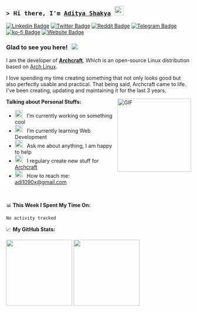 <!-- List Of Websites-->
[archcraft]: https://archcraft.io
[linkedin]: https://www.linkedin.com/in/adi1090x
[twitter]: https://www.twitter.com/adi1090x
[reddit]: https://www.reddit.com/user/adi1090x
[telegram]: https://t.me/adi1090x
[github]: https://www.github.com/adi1090x
[gmail]: mailto:adi1090x@gmail.com
[ko-fi]: https://ko-fi.com/adi1090x
[paypal]: https://www.paypal.com/paypalme/adi1090x

### <samp>&gt; Hi there, I'm <a href="https://www.twitter.com/adi1090x" target="_blank">Aditya Shakya</a> <img src="https://media.giphy.com/media/hvRJCLFzcasrR4ia7z/giphy.gif" width="25"> </samp>

[![Linkedin Badge](https://img.shields.io/badge/-LinkedIn-0a66c2?style=flat-square&logo=Linkedin&logoColor=white)][linkedin]
[![Twitter Badge](https://img.shields.io/badge/-Twitter-000000?style=flat-square&logo=X&logoColor=white)][twitter]
[![Reddit Badge](https://img.shields.io/badge/-Reddit-ff4500?style=flat-square&logo=reddit&logoColor=white)][reddit]
[![Telegram Badge](https://img.shields.io/badge/-Telegram-1c93e3?style=flat-square&logo=Telegram&logoColor=white)][telegram]
[![ko-fi Badge](https://img.shields.io/badge/-KoFi-ff5c5a?style=flat-square&logo=kofi&logoColor=white)][ko-fi]
[![Website Badge](https://img.shields.io/badge/Website-1d2128?style=flat-square&logo=google-chrome&logoColor=white)][archcraft]

### Glad to see you here! &nbsp; ![](https://visitor-badge.laobi.icu/badge?page_id=adi1090x)

I am the developer of [**Archcraft**][archcraft], Which is an open-source Linux distribution based on [Arch Linux](https://archlinux.org).

I love spending my time creating something that not only looks good but also perfectly usable and practical. That being said, Archcraft came to life. I've been creating, updating and maintaining it for the last 3 years.

<img align="right" alt="GIF" src="https://media3.giphy.com/media/qgQUggAC3Pfv687qPC/giphy.gif" height="200" />

**Talking about Personal Stuffs:**

- <img src="https://github.com/Gapur/Gapur/blob/main/assets/developer.gif?raw=true" width="21" />&nbsp;&nbsp; I’m currently working on something cool
- <img src="https://github.com/Gapur/Gapur/blob/main/assets/lightning.gif?raw=true" width="21" />&nbsp;&nbsp; I’m currently learning Web Development
- <img src="https://github.com/Gapur/Gapur/blob/main/assets/message.gif?raw=true" width="21" />&nbsp;&nbsp; Ask me about anything, I am happy to help
- <img src="https://github.com/Gapur/Gapur/blob/main/assets/laptop.gif?raw=true" width="21" />&nbsp;&nbsp; I regulary create new stuff for [Archcraft][archcraft]
- <img src="https://github.com/Gapur/Gapur/blob/main/assets/letterbox.gif?raw=true" width="21" />&nbsp;&nbsp; How to reach me: [adi1090x@gmail.com][gmail]

</br>

📊 **This Week I Spent My Time On:**
<!--START_SECTION:waka-->

```txt
No activity tracked
```

<!--END_SECTION:waka-->


📈 **My GitHub Stats:**

<p>
  <img height="180em" src="https://github-readme-stats.vercel.app/api?username=adi1090x&show_icons=true&hide_border=true&&count_private=true&include_all_commits=true" />
  <img height="180em" src="https://github-readme-stats.vercel.app/api/top-langs/?username=adi1090x&exclude_repo=KNN-Image-Classification&show_icons=true&hide_border=true&layout=compact&langs_count=8"/>
</p>